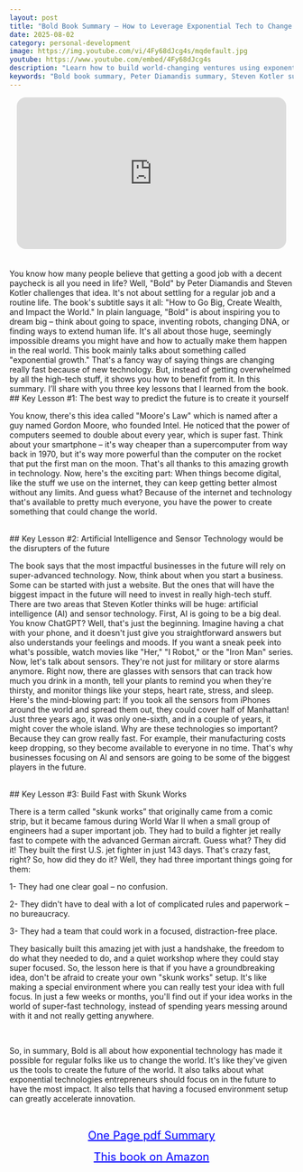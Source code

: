 ```yaml
---
layout: post
title: "Bold Book Summary – How to Leverage Exponential Tech to Change the World"
date: 2025-08-02
category: personal-development
image: https://img.youtube.com/vi/4Fy68dJcg4s/mqdefault.jpg
youtube: https://www.youtube.com/embed/4Fy68dJcg4s
description: "Learn how to build world-changing ventures using exponential technologies like AI and sensors in this summary of 'Bold' by Peter Diamandis and Steven Kotler. Discover how entrepreneurs can create massive impact with focused innovation and disruptive thinking."
keywords: "Bold book summary, Peter Diamandis summary, Steven Kotler summary, exponential technology, AI entrepreneurship, skunk works innovation, exponential growth startups"
---
```


<div style="display: flex; justify-content: center; margin-bottom: 20px;">
  <div style="aspect-ratio: 16 / 9; width: 95%; max-width: 700px; position: relative;">
    <iframe 
      src="https://www.youtube.com/embed/4Fy68dJcg4s"
      title="Bold Book Summary – How to Leverage Exponential Tech to Change the World"
      allowfullscreen
      frameborder="0"
      style="position: absolute; inset: 0; width: 100%; height: 100%; border-radius: 16px;">
    </iframe>
  </div>
</div>

<div style="height: 15px;"></div>
<!-- ..................................................................... -->
You know how many people believe that getting a good job with a decent paycheck is all you need in life? Well, "Bold" by Peter Diamandis and Steven Kotler challenges that idea. It's not about settling for a regular job and a routine life. The book's subtitle says it all: "How to Go Big, Create Wealth, and Impact the World." In plain language, "Bold" is about inspiring you to dream big – think about going to space, inventing robots, changing DNA, or finding ways to extend human life. It's all about those huge, seemingly impossible dreams you might have and how to actually make them happen in the real world.  This book mainly talks about something called "exponential growth." That's a fancy way of saying things are changing really fast because of new technology. But, instead of getting overwhelmed by all the high-tech stuff, it shows you how to benefit from it. In this summary. I’ll share with you three key lessons that I learned from the book.

 

<br>
## Key Lesson #1: The best way to predict the future is to create it yourself


You know, there's this idea called "Moore's Law" which is named after a guy named Gordon Moore, who founded Intel. He noticed that the power of computers seemed to double about every year, which is super fast. Think about your smartphone – it's way cheaper than a supercomputer from way back in 1970, but it's way more powerful than the computer on the rocket that put the first man on the moon. That's all thanks to this amazing growth in technology. Now, here's the exciting part: When things become digital, like the stuff we use on the internet, they can keep getting better almost without any limits. And guess what? Because of the internet and technology that's available to pretty much everyone, you have the power to create something that could change the world.

 


<br>
## Key Lesson #2: Artificial Intelligence and Sensor Technology would be the disrupters of the future


The book says that the most impactful businesses in the future will rely on super-advanced technology. Now, think about when you start a business. Some can be started with just a website. But the ones that will have the biggest impact in the future will need to invest in really high-tech stuff. There are two areas that Steven Kotler thinks will be huge: artificial intelligence (AI) and sensor technology. First, AI is going to be a big deal. You know ChatGPT? Well, that's just the beginning. Imagine having a chat with your phone, and it doesn't just give you straightforward answers but also understands your feelings and moods. If you want a sneak peek into what's possible, watch movies like "Her," "I Robot," or the "Iron Man" series. Now, let's talk about sensors. They're not just for military or store alarms anymore. Right now, there are glasses with sensors that can track how much you drink in a month, tell your plants to remind you when they're thirsty, and monitor things like your steps, heart rate, stress, and sleep. Here's the mind-blowing part: If you took all the sensors from iPhones around the world and spread them out, they could cover half of Manhattan! Just three years ago, it was only one-sixth, and in a couple of years, it might cover the whole island. Why are these technologies so important? Because they can grow really fast. For example, their manufacturing costs keep dropping, so they become available to everyone in no time. That's why businesses focusing on AI and sensors are going to be some of the biggest players in the future.



<br>
## Key Lesson #3: Build Fast with Skunk Works


There is a term called "skunk works” that originally came from a comic strip, but it became famous during World War II when a small group of engineers had a super important job. They had to build a fighter jet really fast to compete with the advanced German aircraft. Guess what? They did it! They built the first U.S. jet fighter in just 143 days. That's crazy fast, right? So, how did they do it? Well, they had three important things going for them:

1-      They had one clear goal – no confusion.

2-      They didn't have to deal with a lot of complicated rules and paperwork – no bureaucracy.

3-      They had a team that could work in a focused, distraction-free place.

They basically built this amazing jet with just a handshake, the freedom to do what they needed to do, and a quiet workshop where they could stay super focused. So, the lesson here is that if you have a groundbreaking idea, don't be afraid to create your own "skunk works" setup. It's like making a special environment where you can really test your idea with full focus. In just a few weeks or months, you'll find out if your idea works in the world of super-fast technology, instead of spending years messing around with it and not really getting anywhere.

 

 
<br>
 
So, in summary, Bold is all about how exponential technology has made it possible for regular folks like us to change the world. It's like they've given us the tools to create the future of the world. It also talks about what exponential technologies entrepreneurs should focus on in the future to have the most impact. It also tells that having a focused environment setup can greatly accelerate innovation.



<br>
<p style="text-align: center;">
  <a href="https://summary.readandgrowwise.com/bold" target="_blank" style="color: blue; text-decoration: underline; font-size: 20px;">
    One Page pdf Summary
  </a>
</p>
<p style="text-align: center;">
  <a href="https://amzn.to/48UqGJh" target="_blank" style="color: blue; text-decoration: underline; font-size: 20px;">
    This book on Amazon
  </a>
</p>
